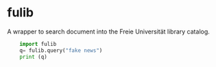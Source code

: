 # fulib
A wrapper to search document into the Freie Universität library catalog.


```python
    import fulib
    q= fulib.query("fake news")
    print (q)
```

